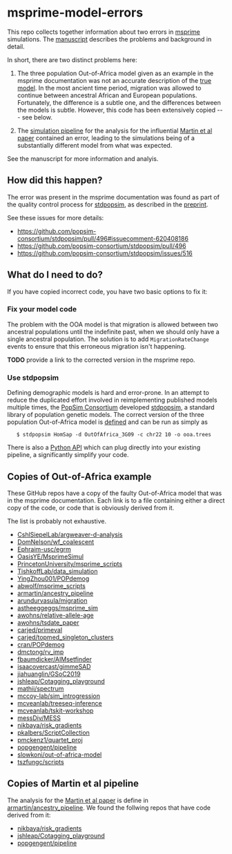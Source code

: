 # msprime-model-errors

This repo collects together information about two errors in 
[msprime](https://msprime.readthedocs.io/) simulations. The 
[manuscript](https://github.com/jeromekelleher/msprime-model-errors/blob/master/paper.pdf)
describes the problems and background in detail.

In short, there are two distinct problems here:

1. The three population Out-of-Africa model given as an example in the msprime 
   documentation was not an accurate description of the 
   [true model](https://doi.org/10.1371/journal.pgen.1000695). In the most 
   ancient time period, migration was allowed to continue between ancestral
   African and European populations. Fortunately, the difference is a subtle
   one, and the differences between the models is subtle. However, this 
   code has been extensively copied --- see below.
   
2. The [simulation pipeline](https://github.com/armartin/ancestry_pipeline) for the 
   analysis for the influential [Martin et al paper](https://doi.org/10.1016/j.ajhg.2017.03.004) 
   contained an error, leading to the simulations being of a substantially 
   different model from what was expected.

See the manuscript for more information and analyis.

## How did this happen?

The error was present in the msprime documentation was found as part of the 
quality control process for [stdpopsim](https://stdpopsim.readthedocs.io/en/latest/),
as described in the [preprint](https://www.biorxiv.org/content/10.1101/2019.12.20.885129v2).

See these issues for more details:

- https://github.com/popsim-consortium/stdpopsim/pull/496#issuecomment-620408186
- https://github.com/popsim-consortium/stdpopsim/pull/496
- https://github.com/popsim-consortium/stdpopsim/issues/516

## What do I need to do?

If you have copied incorrect code, you have two basic options to fix it:

### Fix your model code

The problem with the OOA model is that migration is allowed between two 
ancestral populations until the indefinite past, when we should only
have a single ancestral population. The solution is to add 
`MigrationRateChange` events to ensure that this erroneous migration
isn't happening.

**TODO** provide a link to the corrected version in the msprime repo.

### Use stdpopsim

Defining demographic models is hard and error-prone. In an attempt to 
reduce the duplicated effort involved in reimplementing published models
multiple times, the [PopSim Consortium](https://github.com/popsim-consortium)
developed [stdpopsim](https://stdpopsim.readthedocs.io/en/latest/), a 
standard library of population genetic models. The correct version of the 
three population Out-of-Africa model is 
[defined](https://stdpopsim.readthedocs.io/en/latest/catalog.html#sec_catalog_homsap_models_outofafrica_3g09)
and can be run as simply as

```
   $ stdpopsim HomSap -d OutOfAfrica_3G09 -c chr22 10 -o ooa.trees
```

There is also a [Python API](https://stdpopsim.readthedocs.io/en/latest/api.html)
which can plug directly into your existing pipeline, a significantly 
simplify your code.

## Copies of Out-of-Africa example

These GitHub repos have a copy of the faulty Out-of-Africa model that was in the 
msprime documentation. Each link is to a file containing either a direct copy of the 
code, or code that is obviously derived from it.

The list is probably not exhaustive.

- [CshlSiepelLab/argweaver-d-analysis](https://github.com/CshlSiepelLab/argweaver-d-analysis/blob/5f28c69ee351e3b6f7819115fbc42a39ddf41f0b/simulations/generate/simRecent.py)
- [DomNelson/wf_coalescent](https://github.com/DomNelson/wf_coalescent/blob/842a3f22c075b6499b13f214adfb752b80c4e4a4/scripts/simulate_ooa.py)
- [Ephraim-usc/egrm](https://github.com/Ephraim-usc/egrm/blob/3baf5009aaf1519ebf175074e46494004849bbc7/egrm/simulation.py)
- [OasisYE/MsprimeSimul](https://github.com/OasisYE/MsprimeSimul/blob/77181059bc2d7f6d5cd970a64a56192f26eccc95/Gutenkunst-out-of-Africa.py)
- [PrincetonUniversity/msprime_scripts](https://github.com/PrincetonUniversity/msprime_scripts/blob/892506fa28af98ed80d76a3db558adcbe8cf34e9/src/Demography_Models.py)
- [TishkoffLab/data_simulation](https://github.com/TishkoffLab/data_simulation/blob/105e137881646b5e5ad054de0eecff072d2d8bbd/generate_simulated_phenogeno.py)
- [YingZhou001/POPdemog](https://github.com/YingZhou001/POPdemog/blob/40c78a7a26c93c6755ebd8a74061b424d49042c3/doc/demo1.py)
- [abwolf/msprime_scripts](https://github.com/abwolf/msprime_scripts/blob/f4a383831b3e4156eb9d732eccc4e3c192453709/src/Demography_Models.py)
- [armartin/ancestry_pipeline](https://github.com/armartin/ancestry_pipeline/blob/2e83e68bb5f32858a95046b4048c49899948ab1d/simulate_prs.py)
- [arundurvasula/migration](https://github.com/arundurvasula/migration/blob/017b7b355e4e3b16e199c046568abe129272930a/migration3.py)
- [astheeggeggs/msprime_sim](https://github.com/astheeggeggs/msprime_sim/blob/8ec1945290fcfd2889dbb2a677e21012162fbc89/src/msprime_sim_scenarios.py)
- [awohns/relative-allele-age](https://github.com/awohns/relative-allele-age/blob/7c22e19917207d4e31aebad73ebdb86bacf553df/out_of_africa_fig_transfer/ooa_sim.py)
- [awohns/tsdate_paper](https://github.com/awohns/tsdate_paper/blob/d6e0cee1393f3dc1cf1112a6a7e543a6c2e1a0cb/src/evaluation.py)
- [carjed/primeval](https://github.com/carjed/primeval/blob/9fa2442ad7a28cbf75af83aa73e24007c3d17abb/primeval.py)
- [carjed/topmed_singleton_clusters](https://github.com/carjed/topmed_singleton_clusters/blob/65e5de669af5499703c50aebeeadd50dabc4b96e/scripts/.ipynb_checkpoints/simulate_ext_branches-checkpoint.ipynb)
- [cran/POPdemog](https://github.com/cran/POPdemog/blob/c58939d20c253d2cf18ef30397b4351bbb7ed1bd/inst/doc/popdemog_tutorial.Rmd)
- [dmctong/rv_imp](https://github.com/dmctong/rv_imp/blob/a73fe5074f8ea630e7cd672a1294f24930861fba/s2018-10-25.pipeline1.AFR.py)
- [fbaumdicker/AIMsetfinder](https://github.com/fbaumdicker/AIMsetfinder/blob/17737eb149d3927a705285c76a4c5fc6b4783f68/code/simulate4biogeo.py)
- [isaacovercast/gimmeSAD](https://github.com/isaacovercast/gimmeSAD/blob/1e6dfce63c30997a90051775cff4a5fd4e0ace96/ipython-notebooks/msprime-debugging.ipynb)
- [jiahuanglin/GSoC2019](https://github.com/jiahuanglin/GSoC2019/blob/15659f5c4bb686f127f8e2f354c4d554618e2418/tut/out_of_africa.ipynb)
- [jshleap/Cotagging_playground](https://github.com/jshleap/Cotagging_playground/blob/7700af78408a38a114149a17b1f134d7481c5682/Simulate_PRS.py)
- [mathii/spectrum](https://github.com/mathii/spectrum/blob/955c9d56c435227a58a149f2bb976b479038dfbc/simulate_demography.py)
- [mccoy-lab/sim_introgression](https://github.com/mccoy-lab/sim_introgression/blob/79165bdf59f35f3be1226cb1140fcc9308c13064/sim_introgression.py)
- [mcveanlab/treeseq-inference](https://github.com/mcveanlab/treeseq-inference/blob/697faec29b61b6ff46a1dc8bfc32f8c32e0ba56a/src/evaluation.py)
- [mcveanlab/tskit-workshop](https://github.com/mcveanlab/tskit-workshop/blob/4785d230526083710ec091f3128a302e868b3d6d/ts_workshop_part2.ipynb)
- [messDiv/MESS](https://github.com/messDiv/MESS/blob/8e96c5f68dbf1ccd34ff4b7a6dd18e08f419474e/jupyter-notebooks/_arch/msprime-stuff.ipynb)
- [nikbaya/risk_gradients](https://github.com/nikbaya/risk_gradients/blob/cf1ad95bc8249be0275034c357193bbf46c8d73f/python/msprime_prs.py)
- [pkalbers/ScriptCollection](https://github.com/pkalbers/ScriptCollection/blob/148943ef77afe39bcd4be713e10bcee92d34ce55/demography/simulate.py)
- [pmckenz1/quartet_proj](https://github.com/pmckenz1/quartet_proj/blob/8a29b1a3d4cbce47d3d9bfb1d9281b81f590fdb8/simulate_introgression.ipynb)
- [popgengent/pipeline](https://github.com/popgengent/pipeline/blob/735cdcc5cb240a4bb3f8911fc5b65bec4cc09003/simulate_prs.py)
- [slowkoni/out-of-africa-model](https://github.com/slowkoni/out-of-africa-model/blob/587e10fac40ea29e35659409698c67eadb75e8a8/msprime-out-of-africa-3-pops.py)
- [tszfungc/scripts](https://github.com/tszfungc/scripts/blob/af30ebc6a5862550a0ac715f4ac6bc38d8e0c16c/simulation/sim_demography.py)


## Copies of Martin et al pipeline

The analysis for the [Martin et al paper](https://doi.org/10.1016/j.ajhg.2017.03.004) is 
define in [armartin/ancestry_pipeline](https://github.com/armartin/ancestry_pipeline/blob/2e83e68bb5f32858a95046b4048c49899948ab1d/simulate_prs.py).
We found the follwing repos that have code derived from it:

- [nikbaya/risk_gradients](https://github.com/nikbaya/risk_gradients/blob/cf1ad95bc8249be0275034c357193bbf46c8d73f/python/msprime_prs.py)
- [jshleap/Cotagging_playground](https://github.com/jshleap/Cotagging_playground/blob/7700af78408a38a114149a17b1f134d7481c5682/Simulate_PRS.py)
- [popgengent/pipeline](https://github.com/popgengent/pipeline/blob/735cdcc5cb240a4bb3f8911fc5b65bec4cc09003/simulate_prs.py)
